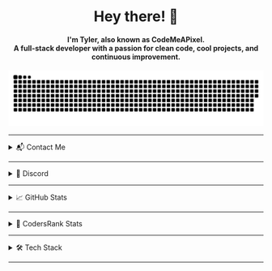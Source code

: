 <div align="center">
  <h1>Hey there! 👋</h1>
  <h4>
    I'm <strong>Tyler</strong>, also known as <strong>CodeMeAPixel</strong>.
    <br />
    A full-stack developer with a passion for clean code, cool projects, and continuous improvement.
  </h4>
</div>

<div align="center">
  <a href="https://toxicdev.me">
    <img src="https://github.com/CodeMeAPixel/CodeMeAPixel/blob/output/github-contribution-grid-snake-dark.svg" alt="GitHub Contribution Snake" />
  </a>
</div>

---

<details>
  <summary>📬 Contact Me</summary>
  <div align="center">
    <h2>💌 You can reach me at:</h2>
    <p>
      <a href="https://www.linkedin.com/in/therealtoxicdev" target="_blank">
        <img src="https://img.shields.io/badge/LinkedIn-%230A66C2.svg?style=for-the-badge&logo=linkedin&logoColor=white" height="30" />
      </a>
      <a href="https://twitter.com/codemeapixel" target="_blank">
        <img src="https://img.shields.io/badge/Twitter-%231DA1F2.svg?style=for-the-badge&logo=twitter&logoColor=white" height="30" />
      </a>
      <a href="https://instagram.com/codemeapixel" target="_blank">
        <img src="https://img.shields.io/badge/Instagram-%23E4405F.svg?style=for-the-badge&logo=instagram&logoColor=white" height="30" />
      </a>
      <a href="https://ko-fi.com/therealtoxicdev" target="_blank">
        <img src="https://img.shields.io/badge/Ko--fi-%23F16061.svg?style=for-the-badge&logo=ko-fi&logoColor=white" height="30" />
      </a>
      <a href="https://codemeapixel.dev" target="_blank">
        <img src="https://img.shields.io/badge/My%20Website-%23000000.svg?style=for-the-badge&logo=firefox&logoColor=white" height="30" />
      </a>
    </p>
  </div>
</details>

---

<details>
  <summary>💬 Discord</summary>
  <div align="center">
    <h2>Find me on Discord:</h2>
    <a href="https://discord.com/users/510065483693817867">
      <img src="https://lanyard-profile-readme.vercel.app/api/510065483693817867?bg=0C0032" alt="Discord Presence" />
    </a>
  </div>
</details>

---

<details>
  <summary>📈 GitHub Stats</summary>
  <div align="center">
    <h2>My GitHub Activity</h2>
    <a href="https://github.com/CodeMeAPixel">
      <img src="https://github-readme-streak-stats.herokuapp.com?user=CodeMeAPixel&theme=dark&hide_border=true&border_radius=10" />
    </a>
    <br /><br />
    <a href="https://github.com/CodeMeAPixel">
      <img width="49.5%" src="https://github-readme-stats.vercel.app/api?username=CodeMeAPixel&show_icons=true&count_private=true&theme=react&hide_border=true&bg_color=0D1117" />
      <img width="49.5%" src="https://github-readme-activity-graph.cyclic.app/graph?username=CodeMeAPixel&bg_color=0D1117&color=5BCDEC&line=5BCDEC&point=FFFFFF&hide_border=true" />
    </a>
  </div>
</details>

---

<details>
  <summary>🧠 CodersRank Stats</summary>
  <div align="center">
    <h2>See how I’m growing:</h2>
    <a href="https://profile.codersrank.io/user/codemeapixel">
      <img src="https://cr-ss-service.azurewebsites.net/api/ScreenShot?widget=summary&username=codemeapixel" />
    </a>
  </div>
</details>

---

<details>
  <summary>🛠️ Tech Stack</summary>
  <div align="center">
    <h2>Technologies & Tools I Work With</h2>
    <img src="https://skillicons.dev/icons?i=html,css,javascript,typescript,react,nextjs,nodejs,tailwindcss,vue,php,laravel,python,java,c,cpp,dotnet,cs,go,lua,express,mysql,postgresql,mongodb,redis,docker,nginx,git,github,gitlab,linux,bash,vscode,vercel" />
  </div>
</details>

---
